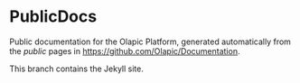 PublicDocs
==========

Public documentation for the Olapic Platform, generated automatically from the *public* pages in https://github.com/Olapic/Documentation.

This branch contains the Jekyll site.
